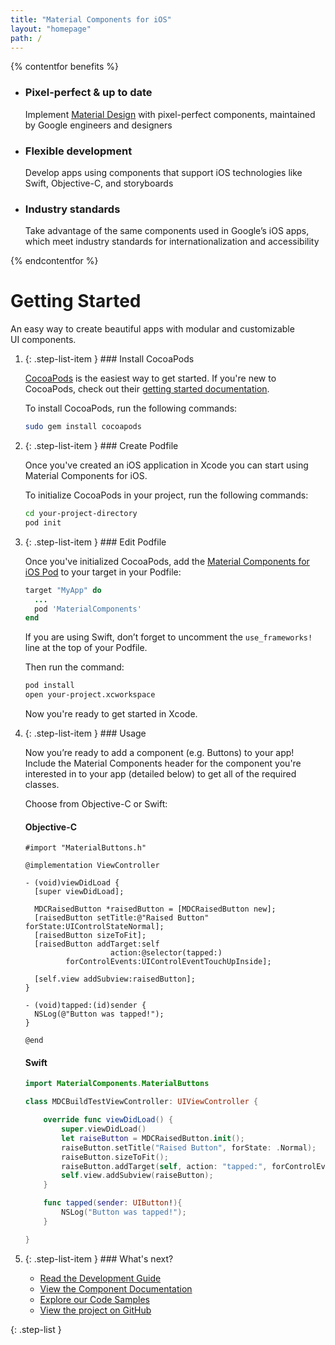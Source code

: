 ```yaml
---
title: "Material Components for iOS"
layout: "homepage"
path: /
---
```


{% contentfor benefits %}
<ul class="benefits-list">
  <li class="benefits-list-item">
    <h3>Pixel-perfect &amp; up to date</h3>
    <p>Implement <a href="https://material.io/guidelines">Material Design</a> with pixel-perfect components, maintained by Google engineers and designers</p>
  </li>
  <li class="benefits-list-item">
    <h3>Flexible development</h3>
    <p>Develop apps using components that support iOS technologies like Swift, Objective-C, and storyboards</p>
  </li>
  <li class="benefits-list-item">
    <h3>Industry standards</h3>
    <p>Take advantage of the same components used in Google’s iOS apps, which meet industry standards for internationalization and accessibility</p>
  </li>
</ul>
{% endcontentfor %}

# Getting Started

An easy way to create beautiful apps with modular and customizable UI&nbsp;components.

1.  {: .step-list-item } ### Install CocoaPods

    [CocoaPods](https://cocoapods.org/) is the easiest way to get started.
    If you're new to CocoaPods, check out their
    [getting started documentation](https://guides.cocoapods.org/using/getting-started.html).

    To install CocoaPods, run the following commands:

    ``` bash
    sudo gem install cocoapods
    ```


2.  {: .step-list-item } ### Create Podfile

    Once you've created an iOS application in Xcode you can start using
    Material Components for iOS.

    To initialize CocoaPods in your project, run the following commands:

    ``` bash
    cd your-project-directory
    pod init
    ```

3.  {: .step-list-item } ### Edit Podfile

    Once you've initialized CocoaPods, add the
    [Material Components for iOS Pod](https://cocoapods.org/pods/MaterialComponentsIOS)
    to your target in your Podfile:


    ``` ruby
    target "MyApp" do
      ...
      pod 'MaterialComponents'
    end
    ```

    If you are using Swift, don’t forget to uncomment the `use_frameworks!` line
    at the top of your Podfile.

    Then run the command:

    ``` bash
    pod install
    open your-project.xcworkspace
    ```

    Now you're ready to get started in Xcode.

4.  {: .step-list-item } ### Usage

    Now you’re ready to add a component (e.g. Buttons) to your app!
    Include the Material Components header for the component you're interested
    in to your app (detailed below) to get all of the required classes.

    Choose from Objective-C or Swift:

    <!--<div class="material-code-render" markdown="1">-->
    #### Objective-C

    ``` objc
    #import "MaterialButtons.h"

    @implementation ViewController

    - (void)viewDidLoad {
      [super viewDidLoad];

      MDCRaisedButton *raisedButton = [MDCRaisedButton new];
      [raisedButton setTitle:@"Raised Button" forState:UIControlStateNormal];
      [raisedButton sizeToFit];
      [raisedButton addTarget:self
                       action:@selector(tapped:)
             forControlEvents:UIControlEventTouchUpInside];

      [self.view addSubview:raisedButton];
    }

    - (void)tapped:(id)sender {
      NSLog(@"Button was tapped!");
    }

    @end
    ```

    #### Swift

    ``` swift
    import MaterialComponents.MaterialButtons

    class MDCBuildTestViewController: UIViewController {

        override func viewDidLoad() {
            super.viewDidLoad()
            let raiseButton = MDCRaisedButton.init();
            raiseButton.setTitle("Raised Button", forState: .Normal);
            raiseButton.sizeToFit();
            raiseButton.addTarget(self, action: "tapped:", forControlEvents: .TouchUpInside);
            self.view.addSubview(raiseButton);
        }

        func tapped(sender: UIButton!){
            NSLog("Button was tapped!");
        }

    }
    ```
    <!--</div>-->

5.  {: .step-list-item } ### What's next?

    <ul class="icon-list">
      <li class="icon-list-item icon-list-item--guide">
        <a href="../howto">Read the Development Guide</a>
      </li>
      <li class="icon-list-item icon-list-item--components">
        <a href="../components">View the Component Documentation</a>
      </li>
      <li class="icon-list-item icon-list-item--sample">
        <a href="../howto/tutorial/#sample-code">Explore our Code Samples</a>
      </li>
      <li class="icon-list-item icon-list-item--github">
        <a href="https://github.com/material-components/material-components-ios/">View the project on GitHub</a>
      </li>
    </ul>
{: .step-list }
